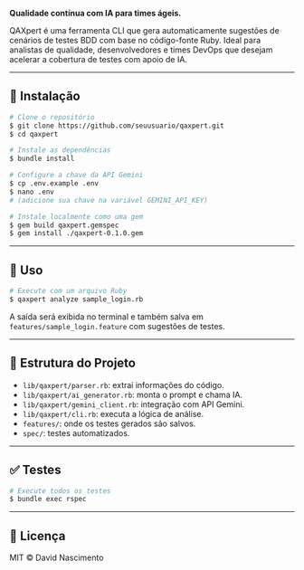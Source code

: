 **Qualidade contínua com IA para times ágeis.**

QAXpert é uma ferramenta CLI que gera automaticamente sugestões de cenários de testes BDD com base no código-fonte Ruby. Ideal para analistas de qualidade, desenvolvedores e times DevOps que desejam acelerar a cobertura de testes com apoio de IA.

---

## 🚀 Instalação

```bash
# Clone o repositório
$ git clone https://github.com/seuusuario/qaxpert.git
$ cd qaxpert

# Instale as dependências
$ bundle install

# Configure a chave da API Gemini
$ cp .env.example .env
$ nano .env
# (adicione sua chave na variável GEMINI_API_KEY)

# Instale localmente como uma gem
$ gem build qaxpert.gemspec
$ gem install ./qaxpert-0.1.0.gem
```

---

## 🧪 Uso

```bash
# Execute com um arquivo Ruby
$ qaxpert analyze sample_login.rb
```

A saída será exibida no terminal e também salva em `features/sample_login.feature` com sugestões de testes.

---

## 📂 Estrutura do Projeto

- `lib/qaxpert/parser.rb`: extrai informações do código.
- `lib/qaxpert/ai_generator.rb`: monta o prompt e chama IA.
- `lib/qaxpert/gemini_client.rb`: integração com API Gemini.
- `lib/qaxpert/cli.rb`: executa a lógica de análise.
- `features/`: onde os testes gerados são salvos.
- `spec/`: testes automatizados.

---

## ✅ Testes

```bash
# Execute todos os testes
$ bundle exec rspec
```

---

## 📄 Licença

MIT © David Nascimento